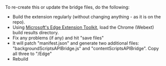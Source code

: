 To re-create this or update the bridge files, do the following:
* Build the extension regularly (without changing anything - as it is on the repo).
* Using [Microsoft's Edge Extension Toolkit](https://www.microsoft.com/store/p/microsoft-edge-extension-toolkit/9nblggh4txvb), load the Chrome (Webext) build results directory.
* Fix any problems (if any) and hit "save files"
* It will patch "manifest.json" and generate two additional files: "backgroundScriptsAPIBridge.js" and "contentScriptsAPIBridge". Copy all three to "/Edge"
* Rebuild